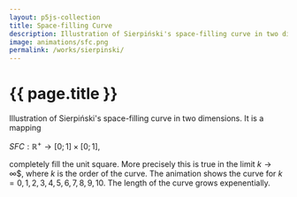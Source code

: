 ```yaml
---
layout: p5js-collection
title: Space-filling Curve
description: Illustration of Sierpiński's space-filling curve in two dimensions.
image: animations/sfc.png
permalink: /works/sierpinski/
---
```


# {{ page.title }}

Illustration of Sierpiński's space-filling curve in two dimensions. It is a mapping 

$SFC : \mathbb{R}^+ \rightarrow [0;1] \times [0;1],$

completely fill the unit square. 
More precisely this is true in the limit $k \rightarrow \infty$$, where $k$ is the order of the curve.
The animation shows the curve for $k = 0, 1, 2, 3, 4, 5, 6, 7, 8, 9, 10$.
The length of the curve grows expenentially.

<div id = "p5-sierpinksi" style="display:block; margin-left:auto; margin-right:auto; width:740px; margin-bottom:1.5em;"></div>